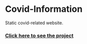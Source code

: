 # Covid-Information
Static covid-related website.

### [Click here to see the project](https://panagiotisanthoulis.github.io/Covid-Information/pages/index.html)
